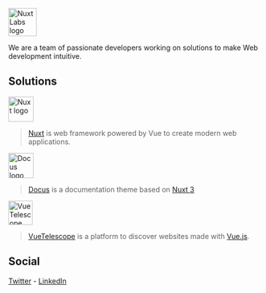 <a href="https://nuxtlabs.com"><img height="56" alt="NuxtLabs logo" src="https://user-images.githubusercontent.com/904724/133620560-7dbe6063-a505-426b-9f9d-f77b6e45bc11.png"></a>

We are a team of passionate developers working on solutions to make Web development intuitive.

## Solutions


<a href="https://nuxtjs.org"><img height="50" alt="Nuxt logo" src="https://user-images.githubusercontent.com/904724/133622714-eec77532-f9de-43b9-bb65-39b3aa33418e.png"></a>

> [Nuxt](https://nuxtjs.org) is web framework powered by Vue to create modern web applications.

<a href="https://docus.com"><img height="50" alt="Docus logo" src="https://user-images.githubusercontent.com/904724/133621566-3809113b-e46c-4e00-b9f9-e7e82c98a192.png"></a>

> [Docus](https://docus.com) is a documentation theme based on [Nuxt 3](https://v3.nuxtjs.org)

<a href="https://vuetelescope.com"><img height="48" alt="VueTelescope logo" src="https://user-images.githubusercontent.com/904724/133622661-d5c84612-9277-4483-80b5-f8ca4b3d49d6.png"></a>

> [VueTelescope](https://vuetelescope.com) is a platform to discover websites made with [Vue.js](https://vuejs.org).

## Social

[Twitter](https://twitter.com/nuxtlabs) - [LinkedIn](https://www.linkedin.com/company/nuxt/)

